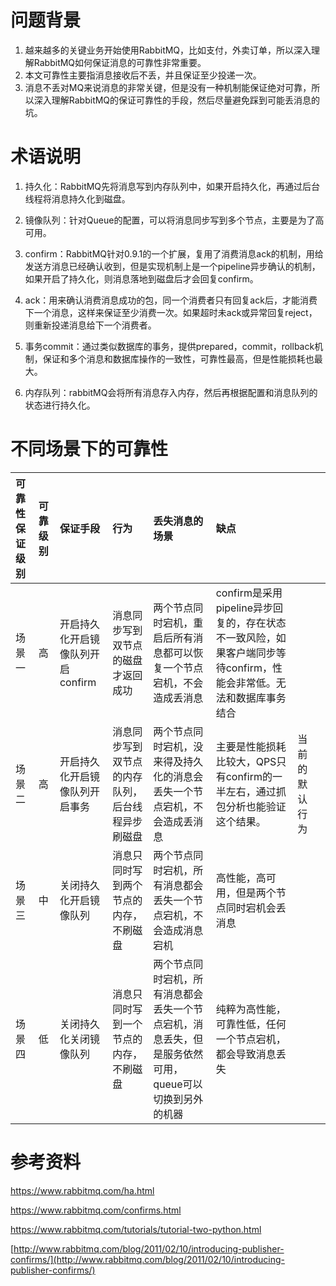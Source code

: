 # 问题背景

1. 越来越多的关键业务开始使用RabbitMQ，比如支付，外卖订单，所以深入理解RabbitMQ如何保证消息的可靠性非常重要。
2. 本文可靠性主要指消息接收后不丢，并且保证至少投递一次。
3. 消息不丢对MQ来说消息的非常关键，但是没有一种机制能保证绝对可靠，所以深入理解RabbitMQ的保证可靠性的手段，然后尽量避免踩到可能丢消息的坑。

# 术语说明

1. 持久化：RabbitMQ先将消息写到内存队列中，如果开启持久化，再通过后台线程将消息持久化到磁盘。

2. 镜像队列：针对Queue的配置，可以将消息同步写到多个节点，主要是为了高可用。

3. confirm：RabbitMQ针对0.9.1的一个扩展，复用了消费消息ack的机制，用给发送方消息已经确认收到，但是实现机制上是一个pipeline异步确认的机制，如果开启了持久化，则消息落地到磁盘后才会回复confirm。

4. ack：用来确认消费消息成功的包，同一个消费者只有回复ack后，才能消费下一个消息，这样来保证至少消费一次。如果超时未ack或异常回复reject，则重新投递消息给下一个消费者。

5. 事务commit：通过类似数据库的事务，提供prepared，commit，rollback机制，保证和多个消息和数据库操作的一致性，可靠性最高，但是性能损耗也最大。

6. 内存队列：rabbitMQ会将所有消息存入内存，然后再根据配置和消息队列的状态进行持久化。

   

# 不同场景下的可靠性

| 可靠性保证级别 | 可靠级别 | 保证手段                          | 行为                                             | 丢失消息的场景                                               | 缺点                                                         |                |      |
| :------------- | :------- | :-------------------------------- | :----------------------------------------------- | :----------------------------------------------------------- | :----------------------------------------------------------- | :------------- | :--- |
| 场景一         | 高       | 开启持久化开启镜像队列开启confirm | 消息同步写到双节点的磁盘才返回成功               | 两个节点同时宕机，重启后所有消息都可以恢复一个节点宕机，不会造成丢消息 | confirm是采用pipeline异步回复的，存在状态不一致风险，如果客户端同步等待confirm，性能会非常低。无法和数据库事务结合 |                |      |
| 场景二         | 高       | 开启持久化开启镜像队列开启事务    | 消息同步写到双节点的内存队列，后台线程异步刷磁盘 | 两个节点同时宕机，没来得及持久化的消息会丢失一个节点宕机，不会造成丢消息 | 主要是性能损耗比较大，QPS只有confirm的一半左右，通过抓包分析也能验证这个结果。 | 当前的默认行为 |      |
| 场景三         | 中       | 关闭持久化开启镜像队列            | 消息只同时写到两个节点的内存，不刷磁盘           | 两个节点同时宕机，所有消息都会丢失一个节点宕机，不会造成消息宕机 | 高性能，高可用，但是两个节点同时宕机会丢消息                 |                |      |
| 场景四         | 低       | 关闭持久化关闭镜像队列            | 消息只同时写到一个节点的内存，不刷磁盘           | 两个节点同时宕机，所有消息都会丢失一个节点宕机，消息丢失，但是服务依然可用，queue可以切换到另外的机器 | 纯粹为高性能，可靠性低，任何一个节点宕机，都会导致消息丢失   |                |      |

# 参考资料

https://www.rabbitmq.com/ha.html

https://www.rabbitmq.com/confirms.html

https://www.rabbitmq.com/tutorials/tutorial-two-python.html

[http://www.rabbitmq.com/blog/2011/02/10/introducing-publisher-confirms/](http://www.rabbitmq.com/blog/2011/02/10/introducing-publisher-confirms/)

 